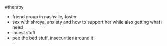 #therapy 


- friend group in nashville, foster
- sex with shreya, anxiety and how to support her while also getting what i need
- incest stuff
- pee the bed stuff, insecurities around it
